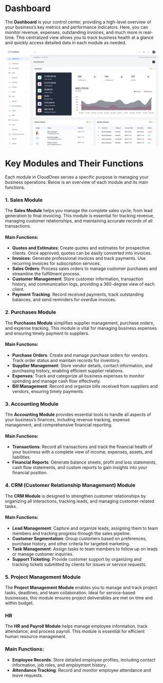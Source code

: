 # Dashboard

The **Dashboard** is your control center, providing a high-level overview of your business’s key metrics and performance indicators. Here, you can monitor revenue, expenses, outstanding invoices, and much more in real-time. This centralized view allows you to track business health at a glance and quickly access detailed data in each module as needed.

<img title="" src="./sms_img/dashboard.webp" alt="dashboard" data-align="center" width="641" style="margin:0px auto">

 

# Key Modules and Their Functions

Each module in CloudOnex serves a specific purpose in managing your business operations. Below is an overview of each module and its main functions.

### 1. Sales Module

The **Sales Module** helps you manage the complete sales cycle, from lead generation to final invoicing. This module is essential for tracking revenue, managing customer relationships, and maintaining accurate records of all transactions.

#### Main Functions:

- **Quotes and Estimates**: Create quotes and estimates for prospective clients. Once approved, quotes can be easily converted into invoices.
- **Invoices**: Generate professional invoices and track payments. Use recurring invoices for subscription services.
- **Sales Orders**: Process sales orders to manage customer purchases and streamline the fulfillment process.
- **Customer Management**: Store customer information, transaction history, and communication logs, providing a 360-degree view of each client.
- **Payment Tracking**: Record received payments, track outstanding balances, and send reminders for overdue invoices.

### 2\. Purchases Module

The **Purchases Module** simplifies supplier management, purchase orders, and expense tracking. This module is vital for managing business expenses and ensuring timely payment to suppliers.

#### Main Functions:

- **Purchase Orders**: Create and manage purchase orders for vendors. Track order status and maintain records for inventory.
- **Supplier Management**: Store vendor details, contact information, and purchasing history, enabling efficient supplier relations.
- **Expenses**: Track and categorize all business expenses to monitor spending and manage cash flow effectively.
- **Bill Management**: Record and organize bills received from suppliers and vendors, ensuring timely payments.

### 3. Accounting Module

The **Accounting Module** provides essential tools to handle all aspects of your business’s finances, including revenue tracking, expense management, and comprehensive financial reporting.

#### Main Functions:

- **Transactions**: Record all transactions and track the financial health of your business with a complete view of income, expenses, assets, and liabilities.
- **Financial Reports**: Generate balance sheets, profit and loss statements, cash flow statements, and custom reports to gain insights into your financial position.

### 4. CRM (Customer Relationship Management) Module

The **CRM Module** is designed to strengthen customer relationships by organizing all interactions, tracking leads, and managing customer-related tasks.

#### Main Functions:

- **Lead Management**: Capture and organize leads, assigning them to team members and tracking progress through the sales pipeline.
- **Customer Segmentation**: Group customers based on preferences, purchase history, and other criteria for targeted marketing.
- **Task Management**: Assign tasks to team members to follow up on leads or manage customer inquiries.
- **Support Ticketing**: Provide customer support by organizing and tracking tickets submitted by clients for issues or service requests.

### 5. Project Management Module

The **Project Management Module** enables you to manage and track project tasks, deadlines, and team collaboration. Ideal for service-based businesses, this module ensures project deliverables are met on time and within budget.

### HR

The **HR and Payroll Module** helps manage employee information, track attendance, and process payroll. This module is essential for efficient human resource management.

### Main Functions:

- **Employee Records**: Store detailed employee profiles, including contact information, job roles, and employment history.
- **Attendance Tracking**: Record and monitor employee attendance and leave requests.